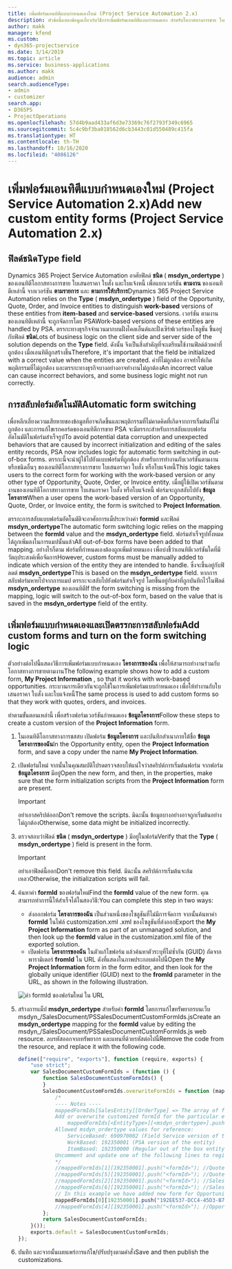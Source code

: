 ```yaml
---
title: เพิ่มฟอร์มเอนทิตีแบบกำหนดเองใหม่ (Project Service Automation 2.x)
description: หัวข้อนี้แสดงข้อมูลเกี่ยวกับวิธีการเพิ่มฟอร์มเอนทิตีแบบกำหนดเอง สำหรับโอกาสทางการขาย ใบเสนอราคา หรือใบแจ้งหนี้ ใน Dynamics 365 Project Service Automation 2.x
author: makk
manager: kfend
ms.custom:
- dyn365-projectservice
ms.date: 3/14/2019
ms.topic: article
ms.service: business-applications
ms.author: makk
audience: admin
search.audienceType:
- admin
- customizer
search.app:
- D365PS
- ProjectOperations
ms.openlocfilehash: 57d4b9aad433af6d3e73369c76f2793f349c6965
ms.sourcegitcommit: 5c4c9bf3ba018562d6cb3443c01d550489c415fa
ms.translationtype: HT
ms.contentlocale: th-TH
ms.lasthandoff: 10/16/2020
ms.locfileid: "4086126"
---
```

# <a name="add-new-custom-entity-forms-project-service-automation-2x"></a><span data-ttu-id="f795c-103">เพิ่มฟอร์มเอนทิตีแบบกำหนดเองใหม่ (Project Service Automation 2.x)</span><span class="sxs-lookup"><span data-stu-id="f795c-103">Add new custom entity forms (Project Service Automation 2.x)</span></span>

## <a name="type-field"></a><span data-ttu-id="f795c-104">ฟิลด์ชนิด</span><span class="sxs-lookup"><span data-stu-id="f795c-104">Type field</span></span> 

<span data-ttu-id="f795c-105">Dynamics 365 Project Service Automation อาศัยฟิลด์ **ชนิด** ( **msdyn\_ordertype** ) ของเอนทิตีโอกาสทางการขาย ใบเสนอราคา ใบสั่ง และใบแจ้งหนี้ เพื่อแยกเวอร์ชัน **ตามงาน** ของเอนทิตีเหล่านี้ จากเวอร์ชัน **ตามรายการ** และ **ตามการให้บริการ**</span><span class="sxs-lookup"><span data-stu-id="f795c-105">Dynamics 365 Project Service Automation relies on the **Type** ( **msdyn\_ordertype** ) field of the Opportunity, Quote, Order, and Invoice entities to distinguish **work-based** versions of these entities from **item-based** and **service-based** versions.</span></span> <span data-ttu-id="f795c-106">เวอร์ชัน ตามงาน ของเอนทิตีเหล่านี้ จะถูกจัดการโดย PSA</span><span class="sxs-lookup"><span data-stu-id="f795c-106">Work-based versions of these entities are handled by PSA.</span></span> <span data-ttu-id="f795c-107">ตรรกะทางธุรกิจจำนวนมากบนฝั่งไคลเอ็นต์และฝั่งเซิร์ฟเวอร์ของโซลูชัน ขึ้นอยู่กับฟิลด์ **ชนิด**</span><span class="sxs-lookup"><span data-stu-id="f795c-107">Lots of business logic on the client side and server side of the solution depends on the **Type** field.</span></span> <span data-ttu-id="f795c-108">ดังนั้น จึงเป็นสิ่งสำคัญที่จะเตรียมใช้งานฟิลด์ด้วยค่าที่ถูกต้อง เมื่อเอนทิตีถูกสร้างขึ้น</span><span class="sxs-lookup"><span data-stu-id="f795c-108">Therefore, it's important that the field be initialized with a correct value when the entities are created.</span></span> <span data-ttu-id="f795c-109">ค่าที่ไม่ถูกต้อง อาจทำให้เกิดพฤติกรรมที่ไม่ถูกต้อง และตรรกะทางธุรกิจบางอย่างอาจทำงานไม่ถูกต้อง</span><span class="sxs-lookup"><span data-stu-id="f795c-109">An incorrect value can cause incorrect behaviors, and some business logic might not run correctly.</span></span>

## <a name="automatic-form-switching"></a><span data-ttu-id="f795c-110">การสลับฟอร์มอัตโนมัติ</span><span class="sxs-lookup"><span data-stu-id="f795c-110">Automatic form switching</span></span>

<span data-ttu-id="f795c-111">เพื่อหลีกเลี่ยงความเสียหายของข้อมูลที่อาจเกิดขึ้นและพฤติกรรมที่ไม่คาดคิดที่เกิดจากการเริ่มต้นที่ไม่ถูกต้อง และการแก้ไขเรกคอร์ดของเอนทิตีการขาย PSA จะมีตรรกะสำหรับการสลับแบบฟอร์มอัตโนมัติในฟอร์มสำเร็จรูป</span><span class="sxs-lookup"><span data-stu-id="f795c-111">To avoid potential data corruption and unexpected behaviors that are caused by incorrect initialization and editing of the sales entity records, PSA now includes logic for automatic form switching in out-of-box forms.</span></span> <span data-ttu-id="f795c-112">ตรรกะนี้จะนำผู้ใช้ไปยังแบบฟอร์มที่ถูกต้อง สำหรับการทำงานกับเวอร์ชันตามงาน หรือชนิดอื่นๆ ของเอนทิตีโอกาสทางการขาย ใบเสนอราคา ใบสั่ง หรือใบแจ้งหนี้</span><span class="sxs-lookup"><span data-stu-id="f795c-112">This logic takes users to the correct form for working with the work-based version or any other type of Opportunity, Quote, Order, or Invoice entity.</span></span> <span data-ttu-id="f795c-113">เมื่อผู้ใช้เปิดเวอร์ชันตามงานของเอนทิตีโอกาสทางการขาย ใบเสนอราคา ใบสั่ง หรือใบแจ้งหนี้ ฟอร์มจะถูกสลับไปยัง **ข้อมูลโครงการ**</span><span class="sxs-lookup"><span data-stu-id="f795c-113">When a user opens the work-based version of an Opportunity, Quote, Order, or Invoice entity, the form is switched to **Project Information**.</span></span>

<span data-ttu-id="f795c-114">ตรรกะการสลับแบบฟอร์มอัตโนมัติจะอาศัยการแม็ประหว่างค่า **formid** และฟิลด์ **msdyn\_ordertype**</span><span class="sxs-lookup"><span data-stu-id="f795c-114">The automatic form switching logic relies on the mapping between the **formId** value and the **msdyn\_ordertype** field.</span></span> <span data-ttu-id="f795c-115">ฟอร์มสำเร็จรูปทั้งหมดได้ถูกเพิ่มลงในการแมปนั้นแล้ว</span><span class="sxs-lookup"><span data-stu-id="f795c-115">All out-of-box forms have been added to that mapping.</span></span> <span data-ttu-id="f795c-116">อย่างไรก็ตาม ฟอร์มที่กำหนดเองต้องถูกเพิ่มด้วยตนเอง เพื่อบ่งชี้ว่าเอนทิตีเวอร์ชันใดที่มีวัตถุประสงค์เพื่อจัดการ</span><span class="sxs-lookup"><span data-stu-id="f795c-116">However, custom forms must be manually added to indicate which version of the entity they are intended to handle.</span></span> <span data-ttu-id="f795c-117">ซึ่งจะขึ้นอยู่กับฟิลดต์ **msdyn\_ordertype**</span><span class="sxs-lookup"><span data-stu-id="f795c-117">This is based on the **msdyn\_ordertype** field.</span></span> <span data-ttu-id="f795c-118">หากการสลับฟอร์มหายไปจากการแมป ตรรกะจะสลับไปยังฟอร์มสำเร็จรูป โดยขึ้นอยู่กับค่าที่ถูกบันทึกไว้ในฟิลด์ **msdyn\_ordertype** ของเอนทิตี</span><span class="sxs-lookup"><span data-stu-id="f795c-118">If the form switching is missing from the mapping, logic will switch to the out-of-box form, based on the value that is saved in the **msdyn\_ordertype** field of the entity.</span></span>

## <a name="add-custom-forms-and-turn-on-the-form-switching-logic"></a><span data-ttu-id="f795c-119">เพิ่มฟอร์มแบบกำหนดเองและเปิดตรรกะการสลับฟอร์ม</span><span class="sxs-lookup"><span data-stu-id="f795c-119">Add custom forms and turn on the form switching logic</span></span>

<span data-ttu-id="f795c-120">ตัวอย่างต่อไปนี้แสดงวิธีการเพิ่มฟอร์มแบบกำหนดเอง **โครงการของฉัน** เพื่อให้สามารถทำงานร่วมกับโอกาสทางการขายตามงาน</span><span class="sxs-lookup"><span data-stu-id="f795c-120">The following example shows how to add a custom form, **My Project Information** , so that it works with work-based opportunities.</span></span> <span data-ttu-id="f795c-121">กระบวนการเดียวกันจะถูกใช้ในการเพิ่มฟอร์มแบบกำหนดเอง เพื่อให้ทำงานกับใบเสนอราคา ใบสั่ง และใบแจ้งหนี้</span><span class="sxs-lookup"><span data-stu-id="f795c-121">The same process is used to add custom forms so that they work with quotes, orders, and invoices.</span></span>

<span data-ttu-id="f795c-122">ทำตามขั้นตอนเหล่านี้ เพื่อสร้างฟอร์มเวอร์ชันกำหนดเอง **ข้อมูลโครงการ**</span><span class="sxs-lookup"><span data-stu-id="f795c-122">Follow these steps to create a custom version of the **Project Information** form.</span></span>

1. <span data-ttu-id="f795c-123">ในเอนทิตีโอกาสทางการชสสบ เปิดฟอร์ม **ข้อมูลโครงการ** และบันทึกสำเนาภายใต้ชื่อ **ข้อมูลโครงการของฉัน**</span><span class="sxs-lookup"><span data-stu-id="f795c-123">In the Opportunity entity, open the **Project Information** form, and save a copy under the name **My Project Information**.</span></span>
2. <span data-ttu-id="f795c-124">เปิดฟอร์มใหม่ จากนั้นในคุณสมบัติโปรดตรวจสอบให้แน่ใจว่าสคริปต์การเริ่มต้นฟอร์ม จากฟอร์ม **ข้อมูลโครงการ** มีอยู่</span><span class="sxs-lookup"><span data-stu-id="f795c-124">Open the new form, and then, in the properties, make sure that the form initialization scripts from the **Project Information** form are present.</span></span> 

    > [!IMPORTANT]
    > <span data-ttu-id="f795c-125">อย่าเอาสคริปต์ออก</span><span class="sxs-lookup"><span data-stu-id="f795c-125">Don't remove the scripts.</span></span> <span data-ttu-id="f795c-126">มิฉะนั้น ข้อมูลบางอย่างอาจถูกเริ่มต้นอย่างไม่ถูกต้อง</span><span class="sxs-lookup"><span data-stu-id="f795c-126">Otherwise, some data might be initialized incorrectly.</span></span>

3. <span data-ttu-id="f795c-127">ตรวจสอบว่าฟิลด์ **ชนิด** ( **msdyn\_ordertype** ) มีอยู่ในฟอร์ม</span><span class="sxs-lookup"><span data-stu-id="f795c-127">Verify that the **Type** ( **msdyn\_ordertype** ) field is present in the form.</span></span> 

    > [!IMPORTANT]
    > <span data-ttu-id="f795c-128">อย่าเอาฟิลด์นี้ออก</span><span class="sxs-lookup"><span data-stu-id="f795c-128">Don't remove this field.</span></span> <span data-ttu-id="f795c-129">มิฉะนั้น สคริปต์การเริ่มต้นจะล้มเหลว</span><span class="sxs-lookup"><span data-stu-id="f795c-129">Otherwise, the initialization scripts will fail.</span></span>

4. <span data-ttu-id="f795c-130">ค้นหาค่า **formId** ของฟอร์มใหม่</span><span class="sxs-lookup"><span data-stu-id="f795c-130">Find the **formId** value of the new form.</span></span> <span data-ttu-id="f795c-131">คุณสามารถทำการนี้ให้สำเร็จได้ในสองวิธี:</span><span class="sxs-lookup"><span data-stu-id="f795c-131">You can complete this step in two ways:</span></span>

    - <span data-ttu-id="f795c-132">ส่งออกฟอร์ม **โครงการของฉัน** เป็นส่วนหนึ่งของโซลูชันที่ไม่มีการจัดการ จากนั้นค้นหาค่า **formId** ในไฟล์ customization.xml .xml ของโซลูชันที่ส่งออก</span><span class="sxs-lookup"><span data-stu-id="f795c-132">Export the **My Project Information** form as part of an unmanaged solution, and then look up the **formId** value in the customization.xml file of the exported solution.</span></span>
    - <span data-ttu-id="f795c-133">เปิดฟอร์ม **โครงการของฉัน** ในตัวแก้ไขฟอร์ม แล้วค้นหาตัวระบุที่ไม่ซ้ำกัน (GUID) ถัดจากพารามิเตอร์ **fromId** ใน URL ดังที่แสดงในภาพประกอบต่อไปนี้</span><span class="sxs-lookup"><span data-stu-id="f795c-133">Open the **My Project Information** form in the form editor, and then look for the globally unique identifier (GUID) next to the **fromId** parameter in the URL, as shown in the following illustration.</span></span>

    ![ค่า formId ของฟอร์มใหม่ ใน URL](media/how-to-add-custom-forms-in-v2.0.png)

5. <span data-ttu-id="f795c-135">สร้างการแม็ป **msdyn\_ordertype** สำหรับค่า **formId** โดยการแก้ไขทรัพยากรบนเว็บ msdyn\_/SalesDocument/PSSalesDocumentCustomFormIds.js</span><span class="sxs-lookup"><span data-stu-id="f795c-135">Create an **msdyn\_ordertype** mapping for the **formId** value by editing the msdyn\_/SalesDocument/PSSalesDocumentCustomFormIds.js web resource.</span></span> <span data-ttu-id="f795c-136">ลบรหัสออกจากทรัพยากร และแทนที่ด้วยรหัสต่อไปนี้</span><span class="sxs-lookup"><span data-stu-id="f795c-136">Remove the code from the resource, and replace it with the following code.</span></span>

    ```javascript
    define(["require", "exports"], function (require, exports) {
        "use strict";
        var SalesDocumentCustomFormIds = (function () {
            function SalesDocumentCustomFormIds() {
            }
            SalesDocumentCustomFormIds.overwriteFormIds = function (mappedFormIds) {
                /*
                ---- Notes ----
                mappedFormIds[SalesEntity][OrderType] => The array of forms IDs that support particular entity and order type
                Add or overwrite customized formId for the particular entity and order type by calling:
                    mappedFormIds[<EntityType>][<msdyn_ordertype>].push("<formId>");
                Allowed msdyn_ordertype values for reference:
                    ServiceBased: 690970002 (Field Service version of the entity)
                    WorkBased: 192350001 (PSA version of the entity)
                    ItemBased: 192350000 (Regular out of the box entity)
                Uncomment and update one of the following lines to register custom PSA form for required entity:
                */      
                //mappedFormIds[1][192350001].push("<formId>"); //Quote
                //mappedFormIds[5][192350001].push("<formId>"); //Quote Line
                //mappedFormIds[2][192350001].push("<formId>"); //Sales Order
                //mappedFormIds[6][192350001].push("<formId>"); //Sales Order Line
                // In this example we have added new form for Opportunity
                mappedFormIds[0][192350001].push("192EE537-DCC4-45D3-B7AF-EA694B9113D2"); //Opportunity
                //mappedFormIds[4][192350001].push("<formId>"); //Opportunity Line
            };
            return SalesDocumentCustomFormIds;
        }());
        exports.default = SalesDocumentCustomFormIds;
    });
    ```

6. <span data-ttu-id="f795c-137">บันทึก และจากนั้นเผยแพร่การแก้ไข/ปรับปรุงตามคำสั่ง</span><span class="sxs-lookup"><span data-stu-id="f795c-137">Save and then publish the customizations.</span></span>
